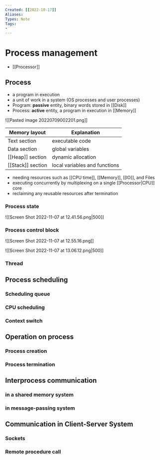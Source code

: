 ```yaml
---
Created: [[2022-10-17]]
Aliases: 
Types: Note
Tags: 
- 
---
```

# Process management
- [[Processor]]
## Process
- a program in execution
- a unit of work in a system (OS processes and user processes)
- Program: **passive** entity, binary words stored in [[Disk]]
- Process: **active** entity, a program in execution in [[Memory]]

![[Pasted image 20220709002201.png]]

| Memory layout     | Explanation                   |
| ----------------- | ----------------------------- |
| Text section      | executable code               |
| Data section      | global variables              |
| [[Heap]] section  | dynamic allocation            |
| [[Stack]] section | local variables and functions |

- needing resources such as [[CPU time]], [[Memory]], [[IO]], and Files
- executing concurrently by multiplexing on a single [[Processor|CPU]] core
- reclaiming any reusable resources after termination
### Process state
![[Screen Shot 2022-11-07 at 12.41.56.png|500]]

### Process control block
![[Screen Shot 2022-11-07 at 12.55.16.png]]

![[Screen Shot 2022-11-07 at 13.06.12.png|500]]
### Thread

## Process scheduling
### Scheduling queue
### CPU scheduling
### Context switch
## Operation on process
### Process creation
### Process termination
## Interprocess communication
### in a shared memory system
### in message-passing system
## Communication in Client-Server System
### Sockets
### Remote procedure call

